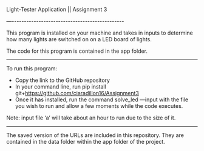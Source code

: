 Light-Tester Application || Assignment 3

—----------------------------------------------

This program is installed on your machine and takes in inputs to determine how many lights
are switched on on a LED board of lights. 

The code for this program is contained in the app folder.

-----------------------------------------------

To run this program: 
- Copy the link to the GitHub repository
- In your command line, run pip install git+https://github.com/ciaradillon16/Assignment3
- Once it has installed, run the command solve_led —input with the file you wish to run and allow a few moments while the code executes. 

Note: input file ‘a’ will take about an hour to run due to the size of it. 

------------------------------------------------

The saved version of the URLs are included in this repository. They are contained in
the data folder within the app folder of the project. 
